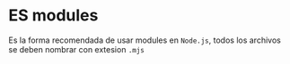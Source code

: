 # ES modules

Es la forma recomendada de usar modules en `Node.js`, todos los archivos se deben nombrar con extesion `.mjs`
